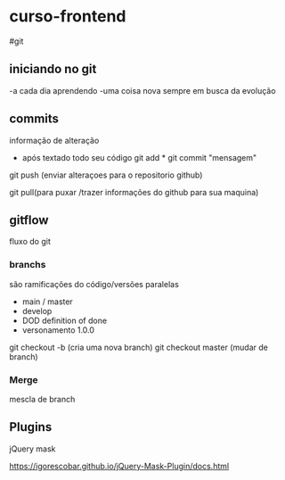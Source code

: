 # curso-frontend
#git
## iniciando no git
-a cada dia aprendendo 
-uma coisa nova
sempre em busca da evolução


## commits 

informação de alteração 
- após textado todo seu código
git add *
git commit "mensagem"

git push (enviar alteraçoes para o repositorio github)

git pull(para puxar /trazer informações do github para sua maquina)

## gitflow
fluxo do git

### branchs 
são ramificações do código/versões paralelas

- main / master
- develop
- DOD definition of done
- versonamento 1.0.0


git checkout -b (cria uma nova branch)
git checkout master (mudar de branch)


### Merge 
mescla de branch


## Plugins

jQuery mask

https://igorescobar.github.io/jQuery-Mask-Plugin/docs.html